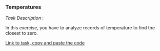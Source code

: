 
### Temperatures

*Task Description* :

In this exercise, you have to analyze records of temperature to find the closest to zero.

[Link to task, copy and paste the code](https://www.codingame.com/ide/puzzle/temperatures)
